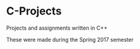 # C-Projects
Projects and assignments written in C++

These were made during the Spring 2017 semester

